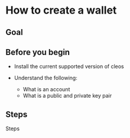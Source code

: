 # How to create a wallet

## Goal

## Before you begin

* Install the current supported version of cleos

* Understand the following:
  * What is an account
  * What is a public and private key pair

## Steps

Steps